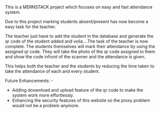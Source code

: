 This is a MERNSTACK project which focuses on easy and fast attendance system.

Due to this project marking students absent/present has now become a easy task for the teacher.

The teacher just have to add the student in the database and generate the qr code of the student added and voila....The task of the teacher is now complete.
The students themselves will mark their attendance by using the assigned qr code. They will take the photo of the qr code assigned to them and show the code infront of the scanner and the attendance is given.

This helps both the teacher and the students by reducing the time taken to take the attendance of each and every student.

Future Enhancements: -
* Adding doownload and upload feature of the qr code to make the system work more effortlessly.
* Enhancing the security features of this website so the proxy problem would not be a problem anymore.
